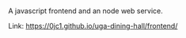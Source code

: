 #
A javascript frontend and an node web service.

Link: https://0jc1.github.io/uga-dining-hall/frontend/
